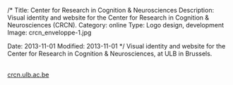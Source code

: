 /*
Title: Center for Research in Cognition &amp; Neurosciences
Description: Visual identity and website for the Center for Research in Cognition &amp; Neurosciences (CRCN).
Category: online
Type: Logo design, development
Image: crcn_enveloppe-1.jpg

Date: 2013-11-01
Modified: 2013-11-01
*/
Visual identity and website for the Center for Research in Cognition & Neurosciences,
at ULB in Brussels.
  
<br>
<a href="http://crcn.ulb.ac.be" target="_blank">crcn.ulb.ac.be</a>